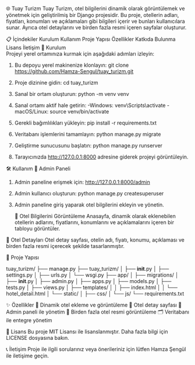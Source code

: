 🌐 Tuay Turizm
Tuay Turizm, otel bilgilerini dinamik olarak görüntülemek ve yönetmek için geliştirilmiş bir Django projesidir. Bu proje, otellerin adları, fiyatları, konumları ve açıklamaları gibi bilgileri içerir ve bunları kullanıcılara sunar. Ayrıca otel detaylarını ve birden fazla resmi içeren sayfalar oluşturur.

📋 İçindekiler
Kurulum
Kullanım
Proje Yapısı
Özellikler
Katkıda Bulunma
Lisans
İletişim
🚀 Kurulum <br>
Projeyi yerel ortamınıza kurmak için aşağıdaki adımları izleyin:

1. Bu depoyu yerel makinenize klonlayın:
   git clone https://github.com/Hamza-Sengul/tuay_turizm.git

2. Proje dizinine gidin:
   cd tuay_turizm

3. Sanal bir ortam oluşturun:
   python -m venv venv

4. Sanal ortamı aktif hale getirin:
   -Windows:
     venv\Scripts\activate
   -macOS/Linux:
     source venv/bin/activate

5. Gerekli bağımlılıkları yükleyin:
   pip install -r requirements.txt

6. Veritabanı işlemlerini tamamlayın:
   python manage.py migrate

7. Geliştirme sunucusunu başlatın:
   python manage.py runserver

8. Tarayıcınızda http://127.0.0.1:8000 adresine giderek projeyi görüntüleyin.

🛠️ Kullanım
🔑 Admin Paneli
1. Admin paneline erişmek için:
   http://127.0.0.1:8000/admin

2. Admin kullanıcı oluşturun:
   python manage.py createsuperuser

3. Admin paneline giriş yaparak otel bilgilerini ekleyin ve yönetin.

   🏨 Otel Bilgilerini Görüntüleme
Anasayfa, dinamik olarak eklenebilen otellerin adlarını, fiyatlarını, konumlarını ve açıklamalarını içeren bir tabloyu görüntüler.

📄 Otel Detayları
Otel detay sayfası, otelin adı, fiyatı, konumu, açıklaması ve birden fazla resmi içerecek şekilde tasarlanmıştır.

📂 Proje Yapısı

tuay_turizm/
├── manage.py
├── tuay_turizm/
│   ├── __init__.py
│   ├── settings.py
│   ├── urls.py
│   └── wsgi.py
├── app/
│   ├── migrations/
│   ├── __init__.py
│   ├── admin.py
│   ├── apps.py
│   ├── models.py
│   ├── tests.py
│   ├── views.py
│   ├── templates/
│   │   ├── index.html
│   │   └── hotel_detail.html
│   └── static/
│       ├── css/
│       └── js/
└── requirements.txt

✨ Özellikler
🏨 Dinamik otel ekleme ve görüntüleme
📄 Otel detay sayfası
🔧 Admin paneli ile yönetim
📸 Birden fazla otel resmi görüntüleme
🗂️ Veritabanı ile entegre yönetim

📜 Lisans
Bu proje MIT Lisansı ile lisanslanmıştır. Daha fazla bilgi için LICENSE dosyasına bakın.

📞 İletişim
Proje ile ilgili sorularınız veya önerileriniz için lütfen Hamza Şengül ile iletişime geçin.
